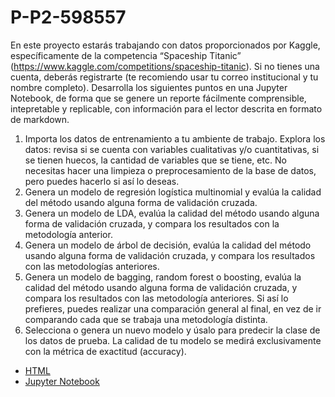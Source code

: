 # P-P2-598557
En este proyecto estarás trabajando con datos proporcionados por Kaggle, específicamente de
la competencia “Spaceship Titanic” (https://www.kaggle.com/competitions/spaceship-titanic). Si
no tienes una cuenta, deberás registrarte (te recomiendo usar tu correo institucional y tu
nombre completo).
Desarrolla los siguientes puntos en una Jupyter Notebook, de forma que se genere un reporte
fácilmente comprensible, intepretable y replicable, con información para el lector descrita en
formato de markdown.

1. Importa los datos de entrenamiento a tu ambiente de trabajo. Explora los datos: revisa si
se cuenta con variables cualitativas y/o cuantitativas, si se tienen huecos, la cantidad de
variables que se tiene, etc. No necesitas hacer una limpieza o preprocesamiento de la
base de datos, pero puedes hacerlo si así lo deseas.
2. Genera un modelo de regresión logística multinomial y evalúa la calidad del método
usando alguna forma de validación cruzada.
3. Genera un modelo de LDA, evalúa la calidad del método usando alguna forma de
validación cruzada, y compara los resultados con la metodología anterior.
4. Genera un modelo de árbol de decisión, evalúa la calidad del método usando alguna
forma de validación cruzada, y compara los resultados con las metodologías anteriores.
5. Genera un modelo de bagging, random forest o boosting, evalúa la calidad del método
usando alguna forma de validación cruzada, y compara los resultados con las
metodología anteriores. Si así lo prefieres, puedes realizar una comparación general al
final, en vez de ir comparando cada que se trabaja una metodología distinta.
6. Selecciona o genera un nuevo modelo y úsalo para predecir la clase de los datos de
prueba. La calidad de tu modelo se medirá exclusivamente con la métrica de exactitud
(accuracy).
- [HTML](./P_P2-598557.html)
- [Jupyter Notebook](./P_P2-598557.ipynb)
